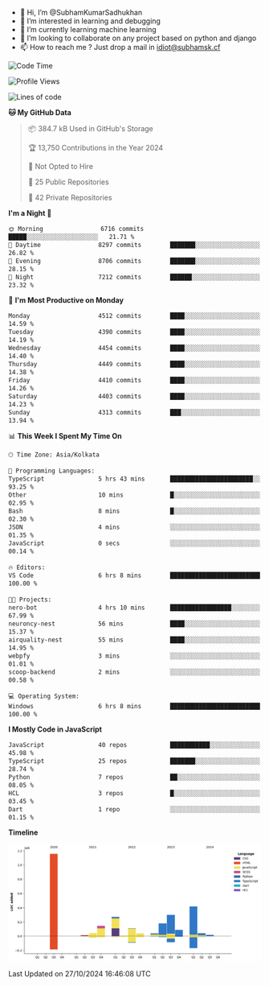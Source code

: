 - 👋 Hi, I’m @SubhamKumarSadhukhan
- 👀 I’m interested in learning and debugging
- 🌱 I’m currently learning machine learning
- 💞️ I’m looking to collaborate on any project based on python and django
- 📫 How to reach me ?
      Just drop a mail in idiot@subhamsk.cf

<!---
SubhamKumarSadhukhan/SubhamKumarSadhukhan is a ✨ special ✨ repository because its `README.md` (this file) appears on your GitHub profile.
You can click the Preview link to take a look at your changes.
--->


<!--START_SECTION:waka-->
![Code Time](http://img.shields.io/badge/Code%20Time-2%2C569%20hrs%204%20mins-blue)

![Profile Views](http://img.shields.io/badge/Profile%20Views-4-blue)

![Lines of code](https://img.shields.io/badge/From%20Hello%20World%20I%27ve%20Written-2.8%20million%20lines%20of%20code-blue)

**🐱 My GitHub Data** 

> 📦 384.7 kB Used in GitHub's Storage 
 > 
> 🏆 13,750 Contributions in the Year 2024
 > 
> 🚫 Not Opted to Hire
 > 
> 📜 25 Public Repositories 
 > 
> 🔑 42 Private Repositories 
 > 
**I'm a Night 🦉** 

```text
🌞 Morning                6716 commits        █████░░░░░░░░░░░░░░░░░░░░   21.71 % 
🌆 Daytime                8297 commits        ███████░░░░░░░░░░░░░░░░░░   26.82 % 
🌃 Evening                8706 commits        ███████░░░░░░░░░░░░░░░░░░   28.15 % 
🌙 Night                  7212 commits        ██████░░░░░░░░░░░░░░░░░░░   23.32 % 
```
📅 **I'm Most Productive on Monday** 

```text
Monday                   4512 commits        ████░░░░░░░░░░░░░░░░░░░░░   14.59 % 
Tuesday                  4390 commits        ████░░░░░░░░░░░░░░░░░░░░░   14.19 % 
Wednesday                4454 commits        ████░░░░░░░░░░░░░░░░░░░░░   14.40 % 
Thursday                 4449 commits        ████░░░░░░░░░░░░░░░░░░░░░   14.38 % 
Friday                   4410 commits        ████░░░░░░░░░░░░░░░░░░░░░   14.26 % 
Saturday                 4403 commits        ████░░░░░░░░░░░░░░░░░░░░░   14.23 % 
Sunday                   4313 commits        ███░░░░░░░░░░░░░░░░░░░░░░   13.94 % 
```


📊 **This Week I Spent My Time On** 

```text
🕑︎ Time Zone: Asia/Kolkata

💬 Programming Languages: 
TypeScript               5 hrs 43 mins       ███████████████████████░░   93.25 % 
Other                    10 mins             █░░░░░░░░░░░░░░░░░░░░░░░░   02.95 % 
Bash                     8 mins              █░░░░░░░░░░░░░░░░░░░░░░░░   02.30 % 
JSON                     4 mins              ░░░░░░░░░░░░░░░░░░░░░░░░░   01.35 % 
JavaScript               0 secs              ░░░░░░░░░░░░░░░░░░░░░░░░░   00.14 % 

🔥 Editors: 
VS Code                  6 hrs 8 mins        █████████████████████████   100.00 % 

🐱‍💻 Projects: 
nero-bot                 4 hrs 10 mins       █████████████████░░░░░░░░   67.99 % 
neuroncy-nest            56 mins             ████░░░░░░░░░░░░░░░░░░░░░   15.37 % 
airquality-nest          55 mins             ████░░░░░░░░░░░░░░░░░░░░░   14.95 % 
webpfy                   3 mins              ░░░░░░░░░░░░░░░░░░░░░░░░░   01.01 % 
scoop-backend            2 mins              ░░░░░░░░░░░░░░░░░░░░░░░░░   00.58 % 

💻 Operating System: 
Windows                  6 hrs 8 mins        █████████████████████████   100.00 % 
```

**I Mostly Code in JavaScript** 

```text
JavaScript               40 repos            ███████████░░░░░░░░░░░░░░   45.98 % 
TypeScript               25 repos            ███████░░░░░░░░░░░░░░░░░░   28.74 % 
Python                   7 repos             ██░░░░░░░░░░░░░░░░░░░░░░░   08.05 % 
HCL                      3 repos             █░░░░░░░░░░░░░░░░░░░░░░░░   03.45 % 
Dart                     1 repo              ░░░░░░░░░░░░░░░░░░░░░░░░░   01.15 % 
```



**Timeline**

![Lines of Code chart](https://raw.githubusercontent.com/SubhamKumarSadhukhan/SubhamKumarSadhukhan/main/assets/bar_graph.png)


 Last Updated on 27/10/2024 16:46:08 UTC
<!--END_SECTION:waka-->

